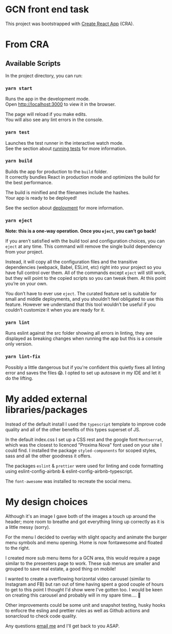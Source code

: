 # GCN front end task

This project was bootstrapped with [Create React App](https://github.com/facebook/create-react-app) (CRA).

# From CRA

## Available Scripts

In the project directory, you can run:

### `yarn start`

Runs the app in the development mode.\
Open [http://localhost:3000](http://localhost:3000) to view it in the browser.

The page will reload if you make edits.\
You will also see any lint errors in the console.

### `yarn test`

Launches the test runner in the interactive watch mode.\
See the section about [running tests](https://facebook.github.io/create-react-app/docs/running-tests) for more information.

### `yarn build`

Builds the app for production to the `build` folder.\
It correctly bundles React in production mode and optimizes the build for the best performance.

The build is minified and the filenames include the hashes.\
Your app is ready to be deployed!

See the section about [deployment](https://facebook.github.io/create-react-app/docs/deployment) for more information.

### `yarn eject`

**Note: this is a one-way operation. Once you `eject`, you can’t go back!**

If you aren’t satisfied with the build tool and configuration choices, you can `eject` at any time. This command will remove the single build dependency from your project.

Instead, it will copy all the configuration files and the transitive dependencies (webpack, Babel, ESLint, etc) right into your project so you have full control over them. All of the commands except `eject` will still work, but they will point to the copied scripts so you can tweak them. At this point you’re on your own.

You don’t have to ever use `eject`. The curated feature set is suitable for small and middle deployments, and you shouldn’t feel obligated to use this feature. However we understand that this tool wouldn’t be useful if you couldn’t customize it when you are ready for it.

### `yarn lint`

Runs eslint against the src folder showing all errors in linting, they are displayed as breaking changes when running the app but this is a console only version.

### `yarn lint-fix`

Possibly a little dangerous but if you're confident this quietly fixes all linting error and saves the files :scream:. I opted to set up autosave in my IDE and let it do the lifting.

# My added external libraries/packages

Instead of the default install I used the `typescript` template to improve code quality and all of the other benefits of this types superset of JS.

In the default index.css I set up a CSS rest and the google font `Montserrat`, which was the closest to licenced "Proxima Nova" font used on your site I could find. I installed the package `styled-components` for scoped styles, sass and all the other goodness it offers.

The packages `eslint` & `prettier` were used for linting and code formatting using eslint-config-airbnb & eslint-config-airbnb-typescript.

The `font-awesome` was installed to recreate the social menu.

# My design choices

Although it's an image I gave both of the images a touch up around the header; more room to breathe and got everything lining up correctly as it is a little messy (sorry).

For the menu I decided to overlay with slight opacity and animate the burger menu symbols and menu opening. Home is now fontawesome and floated to the right.

I created more sub menu items for a GCN area, this would require a page similar to the presenters page to work. These sub menus are smaller and grouped to save real estate, a good thing on mobile!

I wanted to create a overflowing horizontal video carousel (similar to Instagram and FB) but ran out of time having spent a good couple of hours to get to this point I thought I'd show were I've gotten too. I would be keen on creating this carousel and probably will in my spare time.... :raised_eyebrow:

Other improvements could be some unit and snapshot testing, husky hooks to enfocre the esling and prettier rules as well as Github actions and sonarcloud to check code quality.

Any questions [email me](mailto:peterdavidhenry@gmail.com) and I'll get back to you ASAP.
